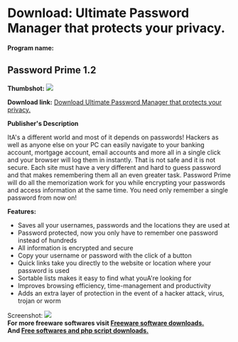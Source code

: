 # Download: Ultimate Password Manager that protects your privacy.

**Program name:**

## Password Prime 1.2

  
**Thumbshot:** ![](http://www.freewarefiles.com/screenshot/passprime_md.gif)   
  
**Download link:** [Download Ultimate Password Manager that protects your privacy.](http://freesoftwares.boysofts.com/Password-Prime_program_33025.html)  
  


**Publisher's Description**  
  


ItA's a different world and most of it depends on passwords! Hackers as well as anyone else on your PC can easily navigate to your banking account, mortgage account, email accounts and more all in a single click and your browser will log them in instantly. That is not safe and it is not secure. Each site must have a very different and hard to guess password and that makes remembering them all an even greater task. Password Prime will do all the memorization work for you while encrypting your passwords and access information at the same time. You need only remember a single password from now on! 

**Features:**

  * Saves all your usernames, passwords and the locations they are used at 
  * Password protected, now you only have to remember one password instead of hundreds 
  * All information is encrypted and secure 
  * Copy your username or password with the click of a button 
  * Quick links take you directly to the website or location where your password is used 
  * Sortable lists makes it easy to find what youA're looking for 
  * Improves browsing efficiency, time-management and productivity 
  * Adds an extra layer of protection in the event of a hacker attack, virus, trojan or worm

  
  
Screenshot: ![](http://www.freewarefiles.com/screenshot/passprime.gif)   
**For more freeware softwares visit [Freeware software downloads.](http://freesoftwares.boysofts.com/)**   
**And [Free softwares and php script downloads.](http://www.boysofts.com/)**
